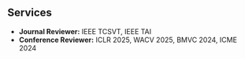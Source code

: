 ## Services
- **Journal Reviewer:** IEEE TCSVT, IEEE TAI
- **Conference Reviewer:** ICLR 2025, WACV 2025, BMVC 2024, ICME 2024


